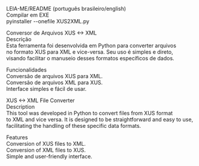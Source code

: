 LEIA-ME/README (português brasileiro/english)  
Compilar em EXE  
pyinstaller --onefile XUS2XML.py  

Conversor de Arquivos XUS <-> XML  
Descrição  
Esta ferramenta foi desenvolvida em Python para converter arquivos  
no formato XUS para XML e vice-versa. Seu uso é simples e direto,  
visando facilitar o manuseio desses formatos específicos de dados.  

Funcionalidades  
Conversão de arquivos XUS para XML.  
Conversão de arquivos XML para XUS.  
Interface simples e fácil de usar.  

XUS <-> XML File Converter  
Description  
This tool was developed in Python to convert files from XUS format  
to XML and vice versa. It is designed to be straightforward and easy to use,  
facilitating the handling of these specific data formats.

Features  
Conversion of XUS files to XML.  
Conversion of XML files to XUS.  
Simple and user-friendly interface.  
